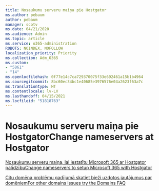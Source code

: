 ```yaml
---
title: Nosaukumu serveru maiņa pie Hostgator
ms.author: pebaum
author: pebaum
manager: scotv
ms.date: 04/21/2020
ms.audience: Admin
ms.topic: article
ms.service: o365-administration
ROBOTS: NOINDEX, NOFOLLOW
localization_priority: Priority
ms.collection: Adm_O365
ms.custom:
- "5861"
- "14"
ms.openlocfilehash: 0f77e14c7ca729370075f33e692461a15b1b4964
ms.sourcegitcommit: 8bc60ec34bc1e40685e3976576e04a2623f63a7c
ms.translationtype: HT
ms.contentlocale: lv-LV
ms.lasthandoff: 04/15/2021
ms.locfileid: "51818763"
---
```

# <a name="change-nameservers-at-hostgator"></a><span data-ttu-id="0f3ff-102">Nosaukumu serveru maiņa pie Hostgator</span><span class="sxs-lookup"><span data-stu-id="0f3ff-102">Change nameservers at Hostgator</span></span>

[<span data-ttu-id="0f3ff-103">Nosaukumu serveru maiņa, lai iestatītu Microsoft 365 ar Hostgator palīdzību</span><span class="sxs-lookup"><span data-stu-id="0f3ff-103">Change nameservers to setup Microsoft 365 with Hostgator</span></span>](https://docs.microsoft.com/microsoft-365/admin/dns/change-nameservers-at-hostgator?view=o365-worldwide)

[<span data-ttu-id="0f3ff-104">Citu domēna problēmu gadījumā skatiet bieži uzdotos jautājumus par domēniem</span><span class="sxs-lookup"><span data-stu-id="0f3ff-104">For other domains issues try the Domains FAQ</span></span>](https://docs.microsoft.com/microsoft-365/admin/setup/domains-faq?view=o365-worldwide)